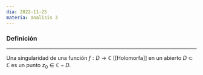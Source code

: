 ```yaml
---
dia: 2022-11-25
materia: analisis 3
---
```

### Definición
---
Una singularidad de una función $f : D \to \mathbb{C}$ [[Holomorfa]] en un abierto $D \subset \mathbb{C}$ es un punto $z_0 \in \mathbb{C} - D$.